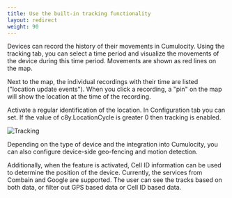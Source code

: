 ```yaml
---
title: Use the built-in tracking functionality
layout: redirect
weight: 90
---
```

Devices can record the history of their movements in Cumulocity. Using the tracking tab, you can select a time period and visualize the movements of the device during this time period. Movements are shown as red lines on the map.

Next to the map, the individual recordings with their time are listed ("location update events"). When you click a recording, a "pin" on the map will show the location at the time of the recording.

Activate a regular identification of the location. In Configuration tab you can set. If the value of c8y.LocationCycle is greater 0 then tracking is enabled.

![Tracking](/guides/images/devices/smartbox-io/tracking.png)

Depending on the type of device and the integration into Cumulocity, you can also configure device-side geo-fencing and motion detection.

Additionally, when the feature is activated, Cell ID information can be used to determine the position of the device. Currently, the services from Combain and Google are supported. The user can see the tracks based on both data, or filter out GPS based data or Cell ID based data.

